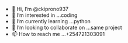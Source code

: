 - 👋 Hi, I’m @ckiprono937
- 👀 I’m interested in ...coding
- 🌱 I’m currently learning ...python
- 💞️ I’m looking to collaborate on ...same project
- 📫 How to reach me ...+254721303091

<!---
ckiprono937/ckiprono937 is a ✨ special ✨ repository because its `README.md` (this file) appears on your GitHub profile.
You can click the Preview link to take a look at your changes.
--->
